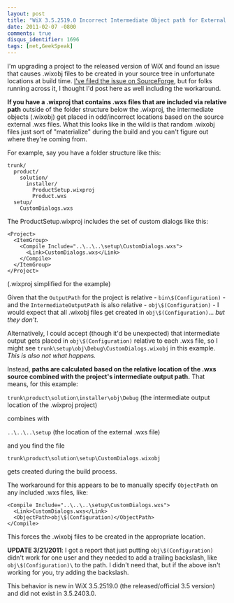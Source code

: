 ```yaml
---
layout: post
title: "WiX 3.5.2519.0 Incorrect Intermediate Object path for External Files"
date: 2011-02-07 -0800
comments: true
disqus_identifier: 1696
tags: [net,GeekSpeak]
---
```

I'm upgrading a project to the released version of WiX and found an
issue that causes .wixobj files to be created in your source tree in
unfortunate locations at build time. [I've filed the issue on
SourceForge](https://sourceforge.net/tracker/index.php?func=detail&aid=3175345&group_id=105970&atid=642714),
but for folks running across it, I thought I'd post here as well
including the workaround.

**If you have a .wixproj that contains .wxs files that are included via
relative path** outside of the folder structure below the .wixproj, the
intermediate objects (.wixobj) get placed in odd/incorrect locations
based on the source external .wxs files. What this looks like in the
wild is that random .wixobj files just sort of "materialize" during the
build and you can't figure out where they're coming from.

For example, say you have a folder structure like this:

    trunk/
      product/
        solution/
          installer/
            ProductSetup.wixproj
            Product.wxs
      setup/
        CustomDialogs.wxs

The ProductSetup.wixproj includes the set of custom dialogs like this:

    <Project>
      <ItemGroup>
        <Compile Include="..\..\..\setup\CustomDialogs.wxs">
          <Link>CustomDialogs.wxs</Link>
        </Compile>
      </ItemGroup>
    </Project>

(.wixproj simplified for the example)

Given that the `OutputPath` for the project is relative -
`bin\$(Configuration)` - and the `IntermediateOutputPath` is also
relative - `obj\$(Configuration)` - I would expect that all .wixobj
files get created in `obj\$(Configuration)`... *but they don't*.

Alternatively, I could accept (though it'd be unexpected) that
intermediate output gets placed in `obj\$(Configuration)` relative to
each .wxs file, so I might see
`trunk\setup\obj\Debug\CustomDialogs.wixobj` in this example. *This is
also not what happens.*

Instead, **paths are calculated based on the relative location of the
.wxs source combined with the project's intermediate output path.** That
means, for this example:

`trunk\product\solution\installer\obj\Debug` (the intermediate output
location of the .wixproj project)

combines with

`..\..\..\setup` (the location of the external .wxs file)

and you find the file

`trunk\product\solution\setup\CustomDialogs.wixobj`

gets created during the build process.

The workaround for this appears to be to manually specify `ObjectPath`
on any included .wxs files, like:

    <Compile Include="..\..\..\setup\CustomDialogs.wxs">
      <Link>CustomDialogs.wxs</Link>
      <ObjectPath>obj\$(Configuration)</ObjectPath>
    </Compile>

This forces the .wixobj files to be created in the appropriate location.

**UPDATE 3/21/2011**: I got a report that just putting
`obj\$(Configuration)` didn't work for one user and they needed to add a
trailing backslash, like `obj\$(Configuration)\` to the path. I didn't
need that, but if the above isn't working for you, try adding the
backslash.

This behavior is new in WiX 3.5.2519.0 (the released/official 3.5
version) and did not exist in 3.5.2403.0.


